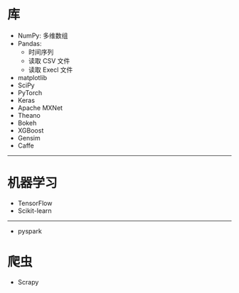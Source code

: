 # 库
* NumPy: 多维数组
* Pandas:
  - 时间序列
  - 读取 CSV 文件
  - 读取 Execl 文件
* matplotlib
* SciPy
* PyTorch
* Keras
* Apache MXNet
* Theano
* Bokeh
* XGBoost
* Gensim
* Caffe

---

# 机器学习
* TensorFlow
* Scikit-learn

---

* pyspark

# 爬虫
* Scrapy
